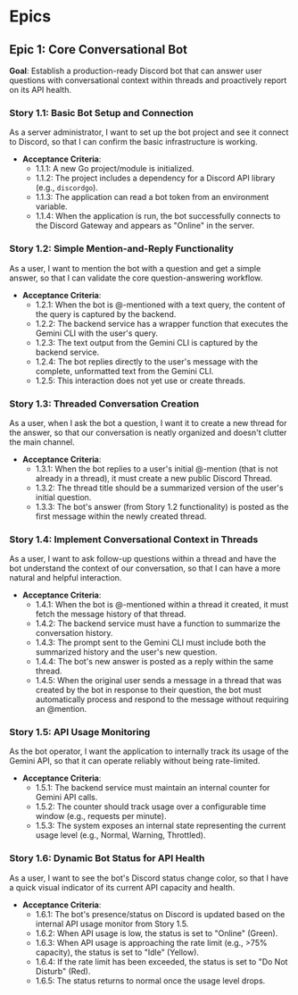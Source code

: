 # Epics

## Epic 1: Core Conversational Bot

**Goal**: Establish a production-ready Discord bot that can answer user questions with conversational context within threads and proactively report on its API health.

### Story 1.1: Basic Bot Setup and Connection

As a server administrator, I want to set up the bot project and see it connect to Discord, so that I can confirm the basic infrastructure is working.

* **Acceptance Criteria**:
    * 1.1.1: A new Go project/module is initialized.
    * 1.1.2: The project includes a dependency for a Discord API library (e.g., `discordgo`).
    * 1.1.3: The application can read a bot token from an environment variable.
    * 1.1.4: When the application is run, the bot successfully connects to the Discord Gateway and appears as "Online" in the server.

### Story 1.2: Simple Mention-and-Reply Functionality

As a user, I want to mention the bot with a question and get a simple answer, so that I can validate the core question-answering workflow.

* **Acceptance Criteria**:
    * 1.2.1: When the bot is @-mentioned with a text query, the content of the query is captured by the backend.
    * 1.2.2: The backend service has a wrapper function that executes the Gemini CLI with the user's query.
    * 1.2.3: The text output from the Gemini CLI is captured by the backend service.
    * 1.2.4: The bot replies directly to the user's message with the complete, unformatted text from the Gemini CLI.
    * 1.2.5: This interaction does not yet use or create threads.

### Story 1.3: Threaded Conversation Creation

As a user, when I ask the bot a question, I want it to create a new thread for the answer, so that our conversation is neatly organized and doesn't clutter the main channel.

* **Acceptance Criteria**:
    * 1.3.1: When the bot replies to a user's initial @-mention (that is not already in a thread), it must create a new public Discord Thread.
    * 1.3.2: The thread title should be a summarized version of the user's initial question.
    * 1.3.3: The bot's answer (from Story 1.2 functionality) is posted as the first message within the newly created thread.

### Story 1.4: Implement Conversational Context in Threads

As a user, I want to ask follow-up questions within a thread and have the bot understand the context of our conversation, so that I can have a more natural and helpful interaction.

* **Acceptance Criteria**:
    * 1.4.1: When the bot is @-mentioned within a thread it created, it must fetch the message history of that thread.
    * 1.4.2: The backend service must have a function to summarize the conversation history.
    * 1.4.3: The prompt sent to the Gemini CLI must include both the summarized history and the user's new question.
    * 1.4.4: The bot's new answer is posted as a reply within the same thread.
    * 1.4.5: When the original user sends a message in a thread that was created by the bot in response to their question, the bot must automatically process and respond to the message without requiring an @mention.

### Story 1.5: API Usage Monitoring

As the bot operator, I want the application to internally track its usage of the Gemini API, so that it can operate reliably without being rate-limited.

* **Acceptance Criteria**:
    * 1.5.1: The backend service must maintain an internal counter for Gemini API calls.
    * 1.5.2: The counter should track usage over a configurable time window (e.g., requests per minute).
    * 1.5.3: The system exposes an internal state representing the current usage level (e.g., Normal, Warning, Throttled).

### Story 1.6: Dynamic Bot Status for API Health

As a user, I want to see the bot's Discord status change color, so that I have a quick visual indicator of its current API capacity and health.

* **Acceptance Criteria**:
    * 1.6.1: The bot's presence/status on Discord is updated based on the internal API usage monitor from Story 1.5.
    * 1.6.2: When API usage is low, the status is set to "Online" (Green).
    * 1.6.3: When API usage is approaching the rate limit (e.g., >75% capacity), the status is set to "Idle" (Yellow).
    * 1.6.4: If the rate limit has been exceeded, the status is set to "Do Not Disturb" (Red).
    * 1.6.5: The status returns to normal once the usage level drops.